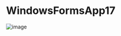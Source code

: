 # WindowsFormsApp17
![image](https://user-images.githubusercontent.com/92932295/162407558-3356105c-89e9-45c6-b1da-c695ee51725d.png)
